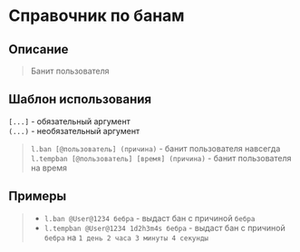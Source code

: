 <link rel="stylesheet" href="https://cdn.roblerom.games/css/moderators_cases.css">

# **Справочник по банам**

## **Описание**

> <span class="text">Банит пользователя</span>

## **Шаблон использования**

`[...]` - обязательный аргумент\
`(...)` - необязательный аргумент

> `l.ban [@пользователь] (причина)` - <span class="text">банит пользователя навсегда</span>\
> `l.tempban [@пользователь] [время] (причина)` - <span class="text">банит пользователя на время</span>

## **Примеры**

> - `l.ban @User@1234 бебра` <span class="text">- выдаст бан с причиной </span> `бебра`
> - `l.tempban @User@1234 1d2h3m4s бебра` <span class="text">- выдаст бан с причиной</span> `бебра` <span class="text">на</span> `1 день 2 часа 3 минуты 4 секунды`
